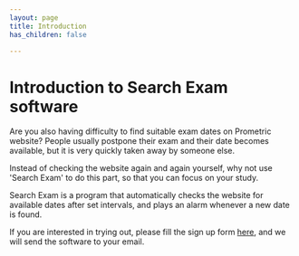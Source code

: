 ```yaml
---
layout: page
title: Introduction
has_children: false

---
```



# Introduction to Search Exam software

Are you also having difficulty to find suitable exam dates on Prometric website? People usually postpone their exam and their date becomes available, but it is very quickly taken away by someone else.

Instead of checking the website again and again yourself, why not use 'Search Exam' to do this part, so that you can focus on your study.

Search Exam is a program that automatically checks the website for available dates after set intervals, and plays an alarm whenever a new date is found.

If you are interested in trying out, please fill the sign up form [here](../Download/index_download.md), and we will send the software to your email.